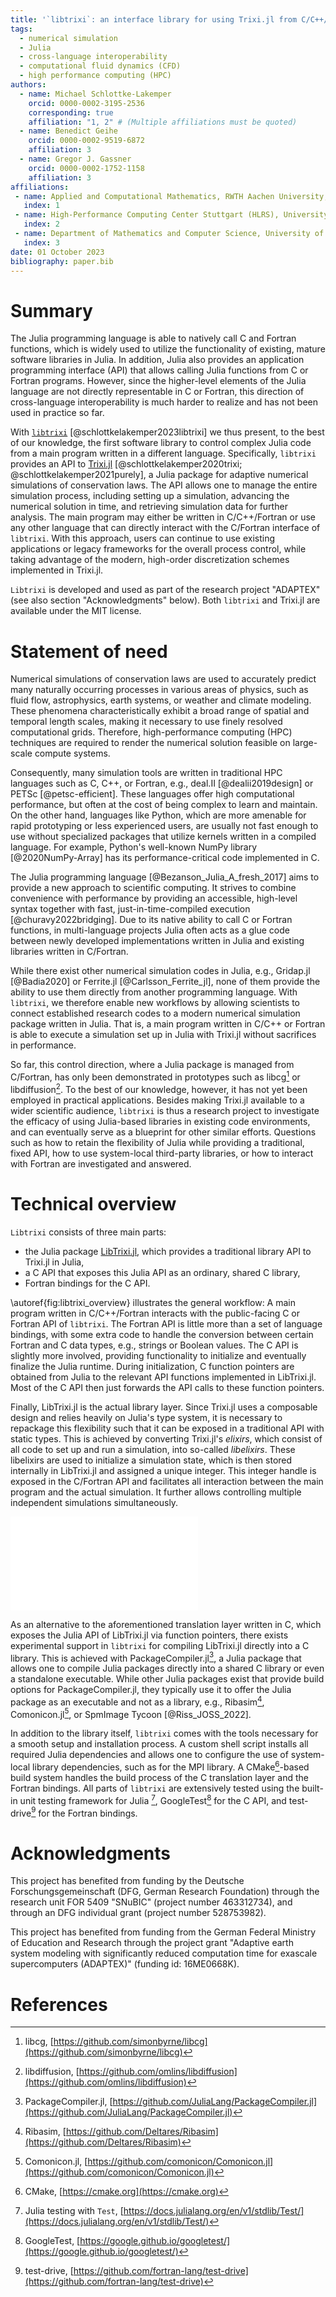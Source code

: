 ```yaml
---
title: '`libtrixi`: an interface library for using Trixi.jl from C/C++/Fortran'
tags:
  - numerical simulation
  - Julia
  - cross-language interoperability
  - computational fluid dynamics (CFD)
  - high performance computing (HPC)
authors:
  - name: Michael Schlottke-Lakemper
    orcid: 0000-0002-3195-2536
    corresponding: true
    affiliation: "1, 2" # (Multiple affiliations must be quoted)
  - name: Benedict Geihe
    orcid: 0000-0002-9519-6872
    affiliation: 3
  - name: Gregor J. Gassner
    orcid: 0000-0002-1752-1158
    affiliation: 3
affiliations:
 - name: Applied and Computational Mathematics, RWTH Aachen University, Germany
   index: 1
 - name: High-Performance Computing Center Stuttgart (HLRS), University of Stuttgart, Germany
   index: 2
 - name: Department of Mathematics and Computer Science, University of Cologne, Germany
   index: 3
date: 01 October 2023
bibliography: paper.bib
---
```



# Summary
The Julia programming language is able to natively call C and Fortran functions, which is
widely used to utilize the functionality of existing, mature software libraries in Julia. In
addition, Julia also provides an application programming interface (API) that allows calling
Julia functions from C or Fortran programs. However, since the higher-level elements of the
Julia language are not directly representable in C or Fortran, this direction of
cross-language interoperability is much harder to realize and has not been used in practice
so far.

With [`libtrixi`](https://github.com/trixi-framework/libtrixi)
[@schlottkelakemper2023libtrixi] we thus present, to the best of our knowledge, the first
software library to control complex Julia code from a main program written in
a different language. Specifically, `libtrixi` provides an API to
[Trixi.jl](https://github.com/trixi-framework/Trixi.jl) [@schlottkelakemper2020trixi;
@schlottkelakemper2021purely], a Julia package for adaptive numerical simulations of
conservation laws. The API allows one to manage the entire simulation process, including
setting up a simulation, advancing the numerical solution in time, and retrieving simulation
data for further analysis. The main program may either be written in C/C++/Fortran or use
any other language that can directly interact with the C/Fortran interface of `libtrixi`.
With this approach, users can continue to use existing applications or legacy frameworks
for the overall process control, while taking advantage of the modern, high-order discretization
schemes implemented in Trixi.jl.

`Libtrixi` is developed and used as part of the research project "ADAPTEX" (see also
section "Acknowledgments" below). Both `libtrixi` and Trixi.jl are available under the MIT
license.


# Statement of need

Numerical simulations of conservation laws are used to accurately predict many naturally
occurring processes in various areas of physics, such as fluid flow, astrophysics, earth
systems, or weather and climate modeling. These phenomena characteristically exhibit a broad
range of spatial and temporal length scales, making it necessary to use finely resolved
computational grids. Therefore, high-performance computing (HPC) techniques are required
to render the numerical solution feasible on large-scale compute systems.

Consequently, many simulation tools are written in traditional HPC languages such as C, C++,
or Fortran, e.g., deal.II [@dealii2019design] or PETSc [@petsc-efficient]. These languages
offer high computational performance, but often at the cost of being complex to learn and
maintain. On the other hand, languages like Python, which are more amenable for rapid
prototyping or less experienced users, are usually not fast enough to use without
specialized packages that utilize kernels written in a compiled language. For example,
Python's well-known NumPy library [@2020NumPy-Array] has its performance-critical code
implemented in C.

The Julia programming language [@Bezanson_Julia_A_fresh_2017] aims to provide a new approach
to scientific computing. It strives to combine convenience with performance by providing an
accessible, high-level syntax together with fast, just-in-time-compiled execution
[@churavy2022bridging]. Due to its native ability to call C or Fortran functions, in
multi-language projects Julia often acts as a glue code between newly developed
implementations written in Julia and existing libraries written in C/Fortran.

While there exist other numerical simulation codes in Julia, e.g., Gridap.jl [@Badia2020] or
Ferrite.jl [@Carlsson_Ferrite_jl], none of them provide the ability to use them directly
from another programming language. With `libtrixi`, we therefore enable new workflows by
allowing scientists to connect established research codes to a modern numerical simulation
package written in Julia. That is, a main program written in C/C++ or Fortran is able to
execute a simulation set up in Julia with Trixi.jl without sacrifices in performance.

So far, this control direction, where a Julia package is managed from C/Fortran, has
only been demonstrated in prototypes such as libcg[^1] or libdiffusion[^2]. To the best of
our knowledge, however, it has not yet been employed in practical applications. Besides making Trixi.jl
available to a wider scientific audience, `libtrixi` is thus a research project to investigate
the efficacy of using Julia-based libraries in existing code environments, and can eventually
serve as a blueprint for other similar efforts. Questions such as how to retain the flexibility
of Julia while providing a traditional, fixed API, how to use system-local third-party libraries,
or how to interact with Fortran are investigated and answered.

[^1]: libcg, [https://github.com/simonbyrne/libcg](https://github.com/simonbyrne/libcg)
[^2]: libdiffusion, [https://github.com/omlins/libdiffusion](https://github.com/omlins/libdiffusion)


# Technical overview
`Libtrixi` consists of three main parts:

- the Julia package
  [LibTrixi.jl](https://github.com/trixi-framework/libtrixi/tree/main/LibTrixi.jl), which
  provides a traditional library API to Trixi.jl in Julia,
- a C API that exposes this Julia API as an ordinary, shared C library,
- Fortran bindings for the C API.

\autoref{fig:libtrixi_overview} illustrates the general workflow: A main program written in
C/C++/Fortran interacts with the public-facing C or Fortran API of `libtrixi`. The Fortran
API is little more than a set of language bindings, with some extra code to handle the
conversion between certain Fortran and C data types, e.g., strings or Boolean values.
The C API is slightly more involved, providing functionality to initialize and eventually
finalize the Julia runtime. During initialization, C function pointers are obtained from
Julia to the relevant API functions implemented in LibTrixi.jl. Most of the C API then just
forwards the API calls to these function pointers.

Finally, LibTrixi.jl is the actual library layer. Since Trixi.jl uses a composable design
and relies heavily on Julia's type system, it is necessary to repackage this flexibility
such that it can be exposed in a traditional API with static types. This is achieved by
converting Trixi.jl's *elixirs*, which consist of all code to set up and run a simulation,
into so-called *libelixirs*. These libelixirs are used to initialize a simulation state,
which is then stored internally in LibTrixi.jl and assigned a unique integer. This integer
handle is exposed in the C/Fortran API and facilitates all interaction between the main
program and the actual simulation. It further allows controlling multiple independent
simulations simultaneously.

![A main program implemented in C/C++/Fortran is able to interact with Trixi.jl via
`libtrixi`.\label{fig:libtrixi_overview}](libtrixi-overview.pdf)

As an alternative to the aforementioned translation layer written in C, which exposes the
Julia API of LibTrixi.jl via function pointers, there exists experimental support in
`libtrixi` for compiling LibTrixi.jl directly into a C library. This is achieved with
PackageCompiler.jl[^3], a Julia package that allows one to compile Julia packages directly
into a shared C library or even a standalone executable. While other Julia packages exist
that provide build options for PackageCompiler.jl, they typically use it to offer the Julia
package as an executable and not as a library, e.g., Ribasim[^4], Comonicon.jl[^5], or
SpmImage Tycoon [@Riss_JOSS_2022].

In addition to the library itself, `libtrixi` comes with the tools necessary for a smooth
setup and installation process. A custom shell script installs all required Julia
dependencies and allows one to configure the use of system-local library dependencies, such
as for the MPI library. A CMake[^6]-based build system handles the build process of the C
translation layer and the Fortran bindings. All parts of `libtrixi` are extensively tested
using the built-in unit testing framework for Julia [^7], GoogleTest[^8] for the C API, and
test-drive[^9] for the Fortran bindings.

[^3]: PackageCompiler.jl, [https://github.com/JuliaLang/PackageCompiler.jl](https://github.com/JuliaLang/PackageCompiler.jl)
[^4]: Ribasim, [https://github.com/Deltares/Ribasim](https://github.com/Deltares/Ribasim)
[^5]: Comonicon.jl, [https://github.com/comonicon/Comonicon.jl](https://github.com/comonicon/Comonicon.jl)
[^6]: CMake, [https://cmake.org](https://cmake.org)
[^7]: Julia testing with `Test`, [https://docs.julialang.org/en/v1/stdlib/Test/](https://docs.julialang.org/en/v1/stdlib/Test/)
[^8]: GoogleTest, [https://google.github.io/googletest/](https://google.github.io/googletest/)
[^9]: test-drive, [https://github.com/fortran-lang/test-drive](https://github.com/fortran-lang/test-drive)


# Acknowledgments

This project has benefited from funding by the Deutsche Forschungsgemeinschaft (DFG, German
Research Foundation) through the research unit FOR 5409 "SNuBIC" (project number
463312734), and through an DFG individual grant (project number 528753982).

This project has benefited from funding from the German Federal Ministry of Education and
Research through the project grant "Adaptive earth system modeling with significantly
reduced computation time for exascale supercomputers (ADAPTEX)" (funding id: 16ME0668K).


# References

